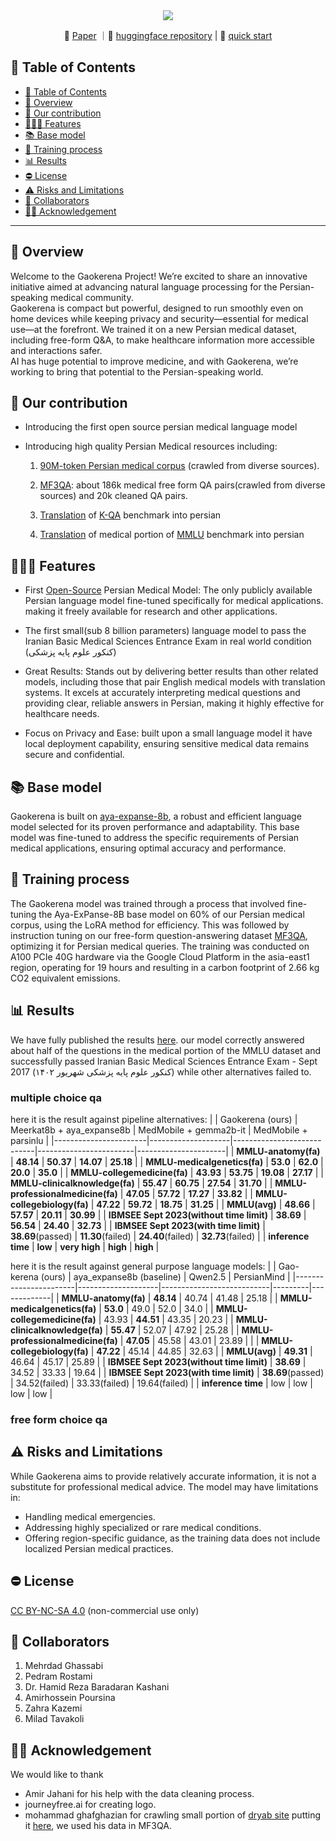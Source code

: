 <div align="center">
  <img src="https://github.com/user-attachments/assets/fa5782f3-bf6e-4ff1-987d-517e6f2d135f"/>
</div>
<p align="center">
📃 <a href="" target="_blank">Paper</a> ｜🤗 <a href="https://huggingface.co/gaokerena" target="_blank">huggingface repository</a> | 🚀 <a href="https://colab.research.google.com/github/Mehrdadghassabi/Gaokerena/blob/master/assets/Untitled4.ipynb" target="_blank">quick start</a>
</p>

## 📒 Table of Contents
- [📒 Table of Contents](#-table-of-contents)
- [📍 Overview](#-overview)
- [🌱 Our contribution](#-our-contribution)
- [🕵🏼‍♀️ Features](#-features)
- [📚 Base model](#-base-model)
- [🏃 Training process](#-training-process)
- [📊 Results](#-Results)
- [⛔️ License](#-Results)
- [⚠️ Risks and Limitations](#-risks-and-limitations)
- [🤝 Collaborators](#-collaborators)
- [🙏🏼 Acknowledgement](#-acknowledgement)

---

## 📍 Overview
Welcome to the Gaokerena Project! We’re excited to share an innovative initiative aimed at advancing natural language processing for the Persian-speaking medical community.\
Gaokerena is compact but powerful, designed to run smoothly even on home devices while keeping privacy and security—essential for medical use—at the forefront. We trained it on a new Persian medical dataset, including free-form Q&A, to make healthcare information more accessible and interactions safer.\
AI has huge potential to improve medicine, and with Gaokerena, we’re working to bring that potential to the Persian-speaking world.

## 🌱 Our contribution
- Introducing the first open source persian medical language model
- Introducing high quality Persian Medical resources including:

    1. [90M-token Persian medical corpus](https://huggingface.co/datasets/gaokerena/medical_corpus) (crawled from diverse sources).

    2. [MF3QA](https://github.com/Mehrdadghassabi/Gaokerena/tree/main/dataset/MF3QA): about 186k medical free form QA pairs(crawled from diverse sources) and 20k cleaned QA pairs.
 
    4. [Translation](https://github.com/Mehrdadghassabi/Gaokerena/tree/main/dataset/KQA_fa) of [K-QA](https://github.com/Itaymanes/K-QA/blob/main/dataset/questions_w_answers.jsonl) benchmark into persian

    6. [Translation](https://github.com/Mehrdadghassabi/Gaokerena/tree/main/dataset/MMLU_fa) of medical portion of [MMLU](https://github.com/Itaymanes/K-QA/blob/main/dataset/questions_w_answers.jsonl) benchmark into persian

## 🕵🏼‍♀️ Features
- First [Open-Source](https://huggingface.co/gaokerena/gaokerena-v1) Persian Medical Model: The only publicly available Persian language model fine-tuned specifically for medical applications. making it freely available for research and other applications.
- The first small(sub 8 billion parameters) language model to pass the Iranian Basic Medical Sciences Entrance Exam in real world condition (کنکور علوم پایه پزشکی)

- Great Results: Stands out by delivering better results than other related models, including those that pair English medical models with translation systems. It excels at accurately interpreting medical questions and providing clear, reliable answers in Persian, making it highly effective for healthcare needs.

- Focus on Privacy and Ease: built upon a small language model it have local deployment capability, ensuring sensitive medical data remains secure and confidential.

## 📚 Base model
Gaokerena is built on [aya-expanse-8b](https://huggingface.co/CohereForAI/aya-expanse-8b), a robust and efficient language model selected for its proven performance and adaptability. This base model was fine-tuned to address the specific requirements of Persian medical applications, ensuring optimal accuracy and performance.

## 🏃 Training process
The Gaokerena model was trained through a  process that involved fine-tuning the Aya-ExPanse-8B base model on 60% of our Persian medical corpus, using the LoRA method for efficiency. This was followed by instruction tuning on our free-form question-answering dataset [MF3QA](https://huggingface.co/datasets/gaokerena/MF3QA), optimizing it for Persian medical queries.  The training was conducted on A100 PCIe 40G hardware via the Google Cloud Platform in the asia-east1 region, operating for 19 hours and resulting in a carbon footprint of 2.66 kg CO2 equivalent emissions.

## 📊 Results
We have fully published the results [here](https://github.com/Mehrdadghassabi/Gaokerena/tree/main/evaluation). our model correctly answered about half of the questions in the medical portion of the MMLU dataset
and successfully passed Iranian Basic Medical Sciences Entrance Exam - Sept 2017 (کنکور علوم پایه پزشکی شهریور ۱۴۰۲) while other alternatives failed to.
### multiple choice qa
here it is the result against pipeline alternatives:
|                       | Gaokerena (ours) | Meerkat8b + aya_expanse8b | MedMobile + gemma2b-it | MedMobile + parsinlu |
|-----------------------|--------------------|----------------------------|------------------------|----------------------|
| **MMLU-anatomy(fa)**  | **48.14**              | **50.37**                 | **14.07**                  | **25.18**                |
| **MMLU-medicalgenetics(fa)**      | **53.0**              | **62.0**                  | **20.0**                   | **35.0**                 |
| **MMLU-collegemedicine(fa)**      | **43.93**              | **53.75**                 | **19.08**                  | **27.17**                |
| **MMLU-clinicalknowledge(fa)**     | **55.47**              | **60.75**                 | **27.54**                  | **31.70**               |
| **MMLU-professionalmedicine(fa)**  | **47.05**              | **57.72**                 | **17.27**                  | **33.82**                |
| **MMLU-collegebiology(fa)**      | **47.22**              | **59.72**                 | **18.75**                  | **31.25**                |
| **MMLU(avg)**         | **48.66**              | **57.57**                 | **20.11**                  | **30.99**                |
| **IBMSEE Sept 2023(without time limit)**  | **38.69**              | **56.54**                 | **24.40**                | **32.73**                |
| **IBMSEE Sept 2023(with time limit)**  | **38.69**(passed)          | **11.30**(failed)                    | **24.40**(failed)                 | **32.73**(failed)               |
| **inference time**    | **low**                | **very high**                | **high**                   | **high**                 |

here it is the result against general purpose language models:
|                       | Gao-kerena (ours) | aya_expanse8b (baseline) | Qwen2.5 | PersianMind |
|-----------------------|--------------------|---------------------------|---------|-------------|
| **MMLU-anatomy(fa)**  | **48.14**          | 40.74                     | 41.48   | 25.18       |
| **MMLU-medicalgenetics(fa)**      | **53.0**           | 49.0                      | 52.0    | 34.0        |
| **MMLU-collegemedicine(fa)**      | 43.93              | **44.51**                 | 43.35   | 20.23       |
| **MMLU-clinicalknowledge(fa)**     | **55.47**          | 52.07                     | 47.92   | 25.28       |
| **MMLU-professionalmedicine(fa)**  | **47.05**          | 45.58                     | 43.01   | 23.89       |          |
| **MMLU-collegebiology(fa)**      | **47.22**          | 45.14                     | 44.85   | 32.63       |
| **MMLU(avg)**         | **49.31**          | 46.64                     | 45.17   | 25.89       |
| **IBMSEE Sept 2023(without time limit)**   | **38.69**          | 34.52                     | 33.33   | 19.64       |
| **IBMSEE Sept 2023(with time limit)**  | **38.69**(passed)          | 34.52(failed)                     | 33.33(failed)   | 19.64(failed)       |
| **inference time**    | low                | low                       | low     | low         |
### free form choice qa

## ⚠️ Risks and Limitations
While Gaokerena aims to provide relatively accurate information, it is not a substitute for professional medical advice. The model may have limitations in:

- Handling medical emergencies.
- Addressing highly specialized or rare medical conditions.
- Offering region-specific guidance, as the training data does not include localized Persian medical practices.

## ⛔️ License
[CC BY-NC-SA 4.0](https://creativecommons.org/licenses/by-nc-sa/4.0/) (non-commercial use only)

## 🤝 Collaborators
1. Mehrdad Ghassabi
2. Pedram Rostami
3. Dr. Hamid Reza Baradaran Kashani
4. Amirhossein Poursina
5. Zahra Kazemi
6. Milad Tavakoli
## 🙏🏼 Acknowledgement
We would like to thank 
- Amir Jahani for his help with the data cleaning process.
- journeyfree.ai for creating logo.
- mohammad ghafghazian for crawling small portion of [dryab site](https://doctor-yab.ir) putting it [here](https://www.kaggle.com/datasets/mohamadghafghaziyan/persian-medical-qa-dataset), we used his data in MF3QA.
